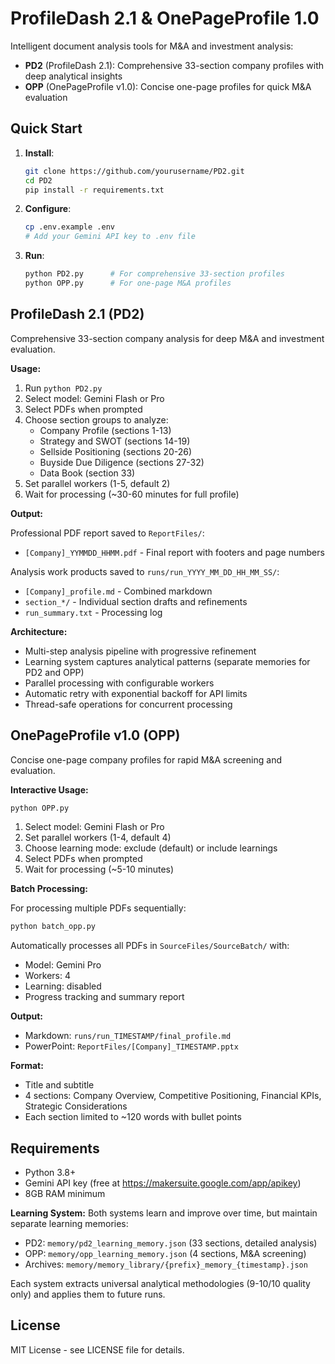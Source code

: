 # ProfileDash 2.1 & OnePageProfile 1.0

Intelligent document analysis tools for M&A and investment analysis:
- **PD2** (ProfileDash 2.1): Comprehensive 33-section company profiles with deep analytical insights
- **OPP** (OnePageProfile v1.0): Concise one-page profiles for quick M&A evaluation

## Quick Start

1. **Install**:
   ```bash
   git clone https://github.com/yourusername/PD2.git
   cd PD2
   pip install -r requirements.txt
   ```

2. **Configure**:
   ```bash
   cp .env.example .env
   # Add your Gemini API key to .env file
   ```

3. **Run**:
   ```bash
   python PD2.py      # For comprehensive 33-section profiles
   python OPP.py      # For one-page M&A profiles
   ```

## ProfileDash 2.1 (PD2)

Comprehensive 33-section company analysis for deep M&A and investment evaluation.

**Usage:**

1. Run `python PD2.py`
2. Select model: Gemini Flash or Pro
3. Select PDFs when prompted
4. Choose section groups to analyze:
   - Company Profile (sections 1-13)
   - Strategy and SWOT (sections 14-19)
   - Sellside Positioning (sections 20-26)
   - Buyside Due Diligence (sections 27-32)
   - Data Book (section 33)
5. Set parallel workers (1-5, default 2)
6. Wait for processing (~30-60 minutes for full profile)

**Output:**

Professional PDF report saved to `ReportFiles/`:
- `[Company]_YYMMDD_HHMM.pdf` - Final report with footers and page numbers

Analysis work products saved to `runs/run_YYYY_MM_DD_HH_MM_SS/`:
- `[Company]_profile.md` - Combined markdown
- `section_*/` - Individual section drafts and refinements
- `run_summary.txt` - Processing log

**Architecture:**
- Multi-step analysis pipeline with progressive refinement
- Learning system captures analytical patterns (separate memories for PD2 and OPP)
- Parallel processing with configurable workers
- Automatic retry with exponential backoff for API limits
- Thread-safe operations for concurrent processing

## OnePageProfile v1.0 (OPP)

Concise one-page company profiles for rapid M&A screening and evaluation.

**Interactive Usage:**
```bash
python OPP.py
```

1. Select model: Gemini Flash or Pro
2. Set parallel workers (1-4, default 4)
3. Choose learning mode: exclude (default) or include learnings
4. Select PDFs when prompted
5. Wait for processing (~5-10 minutes)

**Batch Processing:**

For processing multiple PDFs sequentially:
```bash
python batch_opp.py
```

Automatically processes all PDFs in `SourceFiles/SourceBatch/` with:
- Model: Gemini Pro
- Workers: 4
- Learning: disabled
- Progress tracking and summary report

**Output:**
- Markdown: `runs/run_TIMESTAMP/final_profile.md`
- PowerPoint: `ReportFiles/[Company]_TIMESTAMP.pptx`

**Format:**
- Title and subtitle
- 4 sections: Company Overview, Competitive Positioning, Financial KPIs, Strategic Considerations
- Each section limited to ~120 words with bullet points

## Requirements

- Python 3.8+
- Gemini API key (free at https://makersuite.google.com/app/apikey)
- 8GB RAM minimum

**Learning System:**
Both systems learn and improve over time, but maintain separate learning memories:
- PD2: `memory/pd2_learning_memory.json` (33 sections, detailed analysis)
- OPP: `memory/opp_learning_memory.json` (4 sections, M&A screening)
- Archives: `memory/memory_library/{prefix}_memory_{timestamp}.json`

Each system extracts universal analytical methodologies (9-10/10 quality only) and applies them to future runs.

## License

MIT License - see LICENSE file for details.